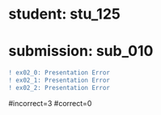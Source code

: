 # student: stu_125
# submission: sub_010

```diff
! ex02_0: Presentation Error
! ex02_1: Presentation Error
! ex02_2: Presentation Error
```
#incorrect=3
#correct=0
